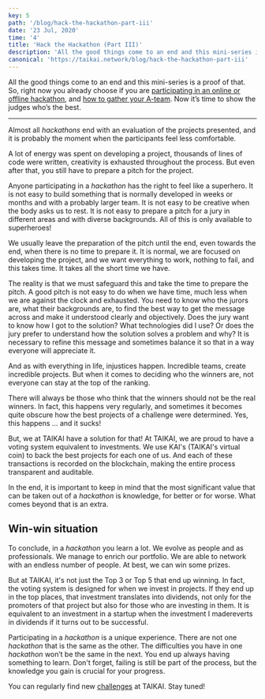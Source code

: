```yaml
---
key: 5
path: '/blog/hack-the-hackathon-part-iii'
date: '23 Jul, 2020'
time: '4'
title: 'Hack the Hackathon (Part III)'
description: 'All the good things come to an end and this mini-series is a proof of that. So, right now you already choose if you are participating in an online or offline hackathon, and how to gather your A-team. Now it´s time to show the judges who´s the best.'
canonical: 'https://taikai.network/blog/hack-the-hackathon-part-iii'
---
```


All the good things come to an end and this mini-series is a proof of that. So, right now you already choose if you are [participating in an online or offline hackathon](/blog/hack-the-hackathon-part-i), and [how to gather your A-team](/blog/hack-the-hackathon-part-i). Now it’s time to show the judges who’s the best.

---

Almost all *hackathons* end with an evaluation of the projects presented, and it is probably the moment when the participants feel less comfortable.

A lot of energy was spent on developing a project, thousands of lines of code were written, creativity is exhausted throughout the process. But even after that, you still have to prepare a pitch for the project.

Anyone participating in a *hackathon* has the right to feel like a superhero. It is not easy to build something that is normally developed in weeks or months and with a probably larger team. It is not easy to be creative when the body asks us to rest. It is not easy to prepare a pitch for a jury in different areas and with diverse backgrounds. All of this is only available to superheroes!

We usually leave the preparation of the pitch until the end, even towards the end, when there is no time to prepare it. It is normal, we are focused on developing the project, and we want everything to work, nothing to fail, and this takes time. It takes all the short time we have.

The reality is that we must safeguard this and take the time to prepare the pitch. A good pitch is not easy to do when we have time, much less when we are against the clock and exhausted. You need to know who the jurors are, what their backgrounds are, to find the best way to get the message across and make it understood clearly and objectively. Does the jury want to know how I got to the solution? What technologies did I use? Or does the jury prefer to understand how the solution solves a problem and why? It is necessary to refine this message and sometimes balance it so that in a way everyone will appreciate it.

And as with everything in life, injustices happen. Incredible teams, create incredible projects. But when it comes to deciding who the winners are, not everyone can stay at the top of the ranking.

There will always be those who think that the winners should not be the real winners. In fact, this happens very regularly, and sometimes it becomes quite obscure how the best projects of a challenge were determined. Yes, this happens … and it sucks!

But, we at TAIKAI have a solution for that! At TAIKAI, we are proud to have a voting system equivalent to investments. We use KAI's (TAIKAI's virtual coin) to back the best projects for each one of us. And each of these transactions is recorded on the blockchain, making the entire process transparent and auditable.

In the end, it is important to keep in mind that the most significant value that can be taken out of a *hackathon* is knowledge, for better or for worse. What comes beyond that is an extra.

## Win-win situation

To conclude, in a *hackathon* you learn a lot. We evolve as people and as professionals. We manage to enrich our portfolio. We are able to network with an endless number of people. At best, we can win some prizes.

But at TAIKAI, it's not just the Top 3 or Top 5 that end up winning. In fact, the voting system is designed for when we invest in projects. If they end up in the top places, that investment translates into dividends, not only for the promoters of that project but also for those who are investing in them. It is equivalent to an investment in a startup when the investment I madereverts in dividends if it turns out to be successful.

Participating in a *hackathon* is a unique experience. There are not one *hackathon* that is the same as the other. The difficulties you have in one *hackathon* won’t be the same in the next. You end up always having something to learn. Don't forget, failing is still be part of the process, but the knowledge you gain is crucial for your progress.

You can regularly find new [challenges](https://taikai.network/challenges) at TAIKAI. Stay tuned!